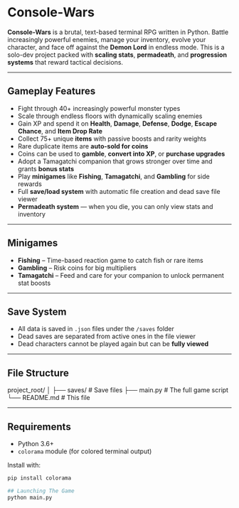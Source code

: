 # Console-Wars

**Console-Wars** is a brutal, text-based terminal RPG written in Python. Battle increasingly powerful enemies, manage your inventory, evolve your character, and face off against the **Demon Lord** in endless mode. This is a solo-dev project packed with **scaling stats**, **permadeath**, and **progression systems** that reward tactical decisions.

---

## Gameplay Features

- Fight through 40+ increasingly powerful monster types
- Scale through endless floors with dynamically scaling enemies
- Gain XP and spend it on **Health**, **Damage**, **Defense**, **Dodge**, **Escape Chance**, and **Item Drop Rate**
- Collect 75+ unique **items** with passive boosts and rarity weights
- Rare duplicate items are **auto-sold for coins**
- Coins can be used to **gamble**, **convert into XP**, or **purchase upgrades**
- Adopt a Tamagatchi companion that grows stronger over time and grants **bonus stats**
- Play **minigames** like **Fishing**, **Tamagatchi**, and **Gambling** for side rewards
- Full **save/load system** with automatic file creation and dead save file viewer
- **Permadeath system** — when you die, you can only view stats and inventory

---

## Minigames

- **Fishing** – Time-based reaction game to catch fish or rare items
- **Gambling** – Risk coins for big multipliers
- **Tamagatchi** – Feed and care for your companion to unlock permanent stat boosts

---

## Save System

- All data is saved in `.json` files under the `/saves` folder
- Dead saves are separated from active ones in the file viewer
- Dead characters cannot be played again but can be **fully viewed**

---

## File Structure
project_root/
│
├── saves/ # Save files
├── main.py # The full game script
└── README.md # This file

---

## Requirements

- Python 3.6+
- `colorama` module (for colored terminal output)

Install with:
```bash
pip install colorama

## Launching The Game
python main.py
